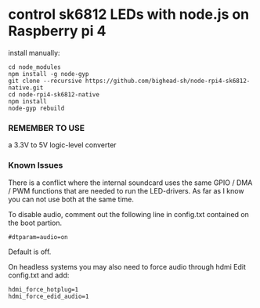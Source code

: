 # control sk6812 LEDs with node.js on Raspberry pi 4

install manually: 

```
cd node_modules
npm install -g node-gyp
git clone --recursive https://github.com/bighead-sh/node-rpi4-sk6812-native.git
cd node-rpi4-sk6812-native
npm install
node-gyp rebuild
```

### REMEMBER TO USE 

a 3.3V to 5V logic-level converter

### Known Issues

There is a conflict where the internal soundcard uses the same 
GPIO / DMA / PWM functions that are needed to run the LED-drivers. 
As far as I know you can not use both at the same time.

To disable audio, comment out the following line in config.txt contained on the boot partion.

```
#dtparam=audio=on
```

Default is off.


On headless systems you may also need to force audio through hdmi Edit config.txt and add:
```
hdmi_force_hotplug=1
hdmi_force_edid_audio=1
```